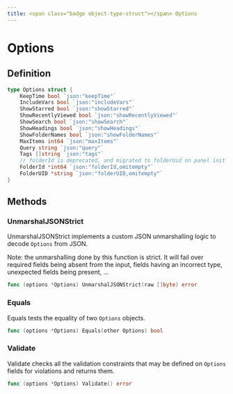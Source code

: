 ```yaml
---
title: <span class="badge object-type-struct"></span> Options
---
```

# <span class="badge object-type-struct"></span> Options

## Definition

```go
type Options struct {
    KeepTime bool `json:"keepTime"`
    IncludeVars bool `json:"includeVars"`
    ShowStarred bool `json:"showStarred"`
    ShowRecentlyViewed bool `json:"showRecentlyViewed"`
    ShowSearch bool `json:"showSearch"`
    ShowHeadings bool `json:"showHeadings"`
    ShowFolderNames bool `json:"showFolderNames"`
    MaxItems int64 `json:"maxItems"`
    Query string `json:"query"`
    Tags []string `json:"tags"`
    // folderId is deprecated, and migrated to folderUid on panel init
    FolderId *int64 `json:"folderId,omitempty"`
    FolderUID *string `json:"folderUID,omitempty"`
}
```
## Methods

### <span class="badge object-method"></span> UnmarshalJSONStrict

UnmarshalJSONStrict implements a custom JSON unmarshalling logic to decode `Options` from JSON.

Note: the unmarshalling done by this function is strict. It will fail over required fields being absent from the input, fields having an incorrect type, unexpected fields being present, …

```go
func (options *Options) UnmarshalJSONStrict(raw []byte) error
```

### <span class="badge object-method"></span> Equals

Equals tests the equality of two `Options` objects.

```go
func (options *Options) Equals(other Options) bool
```

### <span class="badge object-method"></span> Validate

Validate checks all the validation constraints that may be defined on `Options` fields for violations and returns them.

```go
func (options *Options) Validate() error
```

